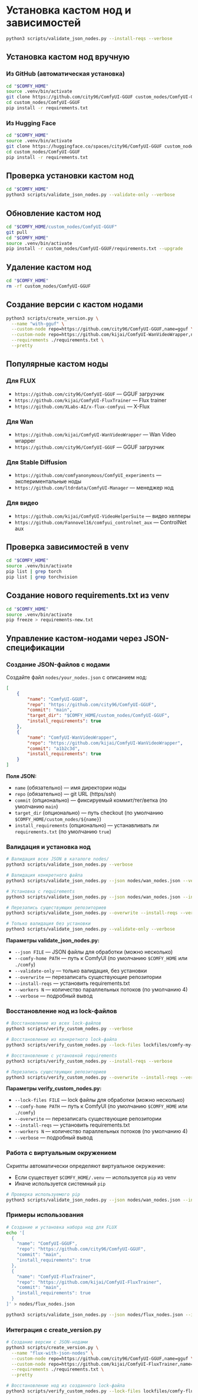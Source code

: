 # Установка кастом нод и зависимостей

```bash
python3 scripts/validate_json_nodes.py --install-reqs --verbose
```

## Установка кастом нод вручную

### Из GitHub (автоматическая установка)

```bash
cd "$COMFY_HOME"
source .venv/bin/activate
git clone https://github.com/city96/ComfyUI-GGUF custom_nodes/ComfyUI-GGUF
cd custom_nodes/ComfyUI-GGUF
pip install -r requirements.txt
```

### Из Hugging Face

```bash
cd "$COMFY_HOME"
source .venv/bin/activate
git clone https://huggingface.co/spaces/city96/ComfyUI-GGUF custom_nodes/ComfyUI-GGUF
cd custom_nodes/ComfyUI-GGUF
pip install -r requirements.txt
```

## Проверка установки кастом нод

```bash
cd "$COMFY_HOME"
python3 scripts/validate_json_nodes.py --validate-only --verbose
```

## Обновление кастом нод

```bash
cd "$COMFY_HOME/custom_nodes/ComfyUI-GGUF"
git pull
cd "$COMFY_HOME"
source .venv/bin/activate
pip install -r custom_nodes/ComfyUI-GGUF/requirements.txt --upgrade
```

## Удаление кастом нод

```bash
cd "$COMFY_HOME"
rm -rf custom_nodes/ComfyUI-GGUF
```

## Создание версии с кастом нодами

```bash
python3 scripts/create_version.py \
  --name "with-gguf" \
  --custom-node repo=https://github.com/city96/ComfyUI-GGUF,name=gguf \
  --custom-node repo=https://github.com/kijai/ComfyUI-WanVideoWrapper,name=wan-wrapper \
  --requirements ./requirements.txt \
  --pretty
```

## Популярные кастом ноды

### Для FLUX

-   `https://github.com/city96/ComfyUI-GGUF` — GGUF загрузчик
-   `https://github.com/kijai/ComfyUI-FluxTrainer` — Flux trainer
-   `https://github.com/XLabs-AI/x-flux-comfyui` — X-Flux

### Для Wan

-   `https://github.com/kijai/ComfyUI-WanVideoWrapper` — Wan Video wrapper
-   `https://github.com/city96/ComfyUI-GGUF` — GGUF загрузчик

### Для Stable Diffusion

-   `https://github.com/comfyanonymous/ComfyUI_experiments` — экспериментальные ноды
-   `https://github.com/ltdrdata/ComfyUI-Manager` — менеджер нод

### Для видео

-   `https://github.com/kijai/ComfyUI-VideoHelperSuite` — видео хелперы
-   `https://github.com/Fannovel16/comfyui_controlnet_aux` — ControlNet aux

## Проверка зависимостей в venv

```bash
cd "$COMFY_HOME"
source .venv/bin/activate
pip list | grep torch
pip list | grep torchvision
```

## Создание нового requirements.txt из venv

```bash
cd "$COMFY_HOME"
source .venv/bin/activate
pip freeze > requirements-new.txt
```

## Управление кастом-нодами через JSON-спецификации

### Создание JSON-файлов с нодами

Создайте файл `nodes/your_nodes.json` с описанием нод:

```json
[
    {
        "name": "ComfyUI-GGUF",
        "repo": "https://github.com/city96/ComfyUI-GGUF",
        "commit": "main",
        "target_dir": "$COMFY_HOME/custom_nodes/ComfyUI-GGUF",
        "install_requirements": true
    },
    {
        "name": "ComfyUI-WanVideoWrapper",
        "repo": "https://github.com/kijai/ComfyUI-WanVideoWrapper",
        "commit": "a1b2c3d",
        "install_requirements": true
    }
]
```

**Поля JSON:**

-   `name` (обязательно) — имя директории ноды
-   `repo` (обязательно) — git URL (https/ssh)
-   `commit` (опционально) — фиксируемый коммит/тег/ветка (по умолчанию `main`)
-   `target_dir` (опционально) — путь checkout (по умолчанию `$COMFY_HOME/custom_nodes/${name}`)
-   `install_requirements` (опционально) — устанавливать ли `requirements.txt` (по умолчанию `true`)

### Валидация и установка нод

```bash
# Валидация всех JSON в каталоге nodes/
python3 scripts/validate_json_nodes.py --verbose

# Валидация конкретного файла
python3 scripts/validate_json_nodes.py --json nodes/wan_nodes.json --verbose

# Установка с requirements
python3 scripts/validate_json_nodes.py --json nodes/wan_nodes.json --install-reqs --verbose

# Перезапись существующих репозиториев
python3 scripts/validate_json_nodes.py --overwrite --install-reqs --verbose

# Только валидация без установки
python3 scripts/validate_json_nodes.py --validate-only --verbose
```

**Параметры validate_json_nodes.py:**

-   `--json FILE` — JSON файлы для обработки (можно несколько)
-   `--comfy-home PATH` — путь к ComfyUI (по умолчанию `$COMFY_HOME` или `./comfy`)
-   `--validate-only` — только валидация, без установки
-   `--overwrite` — перезаписать существующие репозитории
-   `--install-reqs` — установить requirements.txt
-   `--workers N` — количество параллельных потоков (по умолчанию 4)
-   `--verbose` — подробный вывод

### Восстановление нод из lock-файлов

```bash
# Восстановление из всех lock-файлов
python3 scripts/verify_custom_nodes.py --verbose

# Восстановление из конкретного lock-файла
python3 scripts/verify_custom_nodes.py --lock-files lockfiles/comfy-my-version.lock.json --verbose

# Восстановление с установкой requirements
python3 scripts/verify_custom_nodes.py --install-reqs --verbose

# Перезапись существующих репозиториев
python3 scripts/verify_custom_nodes.py --overwrite --install-reqs --verbose
```

**Параметры verify_custom_nodes.py:**

-   `--lock-files FILE` — lock файлы для обработки (можно несколько)
-   `--comfy-home PATH` — путь к ComfyUI (по умолчанию `$COMFY_HOME` или `./comfy`)
-   `--overwrite` — перезаписать существующие репозитории
-   `--install-reqs` — установить requirements.txt
-   `--workers N` — количество параллельных потоков (по умолчанию 4)
-   `--verbose` — подробный вывод

### Работа с виртуальным окружением

Скрипты автоматически определяют виртуальное окружение:

-   Если существует `$COMFY_HOME/.venv` — используется `pip` из venv
-   Иначе используется системный `pip`

```bash
# Проверка используемого pip
python3 scripts/validate_json_nodes.py --json nodes/wan_nodes.json --install-reqs --verbose
```

### Примеры использования

```bash
# Создание и установка набора нод для FLUX
echo '[
  {
    "name": "ComfyUI-GGUF",
    "repo": "https://github.com/city96/ComfyUI-GGUF",
    "commit": "main",
    "install_requirements": true
  },
  {
    "name": "ComfyUI-FluxTrainer",
    "repo": "https://github.com/kijai/ComfyUI-FluxTrainer",
    "commit": "main",
    "install_requirements": true
  }
]' > nodes/flux_nodes.json

python3 scripts/validate_json_nodes.py --json nodes/flux_nodes.json --install-reqs --verbose
```

### Интеграция с create_version.py

```bash
# Создание версии с JSON-нодами
python3 scripts/create_version.py \
  --name "flux-with-json-nodes" \
  --custom-node repo=https://github.com/city96/ComfyUI-GGUF,name=gguf \
  --custom-node repo=https://github.com/kijai/ComfyUI-FluxTrainer,name=flux-trainer \
  --requirements ./requirements.txt \
  --pretty

# Восстановление нод из созданного lock-файла
python3 scripts/verify_custom_nodes.py --lock-files lockfiles/comfy-flux-with-json-nodes.lock.json --install-reqs --verbose
```
